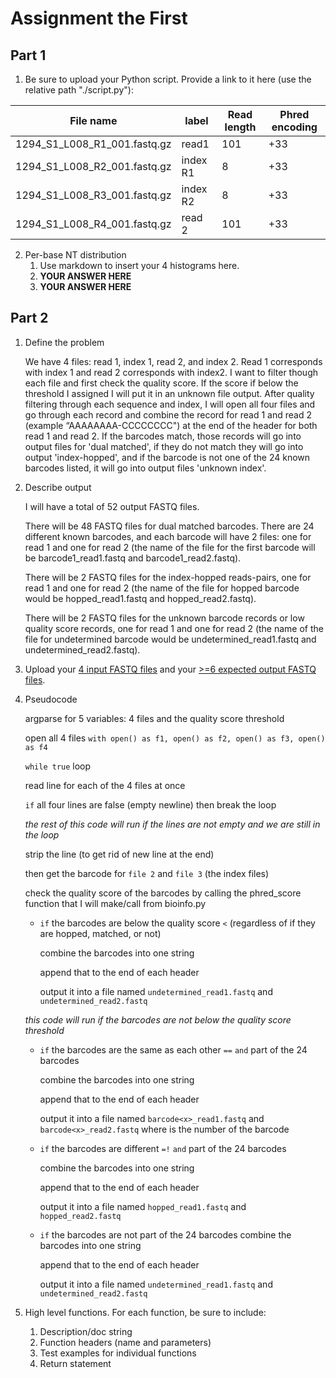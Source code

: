 # Assignment the First

## Part 1
1. Be sure to upload your Python script. Provide a link to it here (use the relative path "./script.py"):

| File name | label | Read length | Phred encoding |
|---|---|---|---|
| 1294_S1_L008_R1_001.fastq.gz |  read1 | 101 | +33 |
| 1294_S1_L008_R2_001.fastq.gz | index R1 | 8 | +33 |
| 1294_S1_L008_R3_001.fastq.gz | index R2 | 8 | +33 |
| 1294_S1_L008_R4_001.fastq.gz | read 2 | 101 | +33 |

2. Per-base NT distribution
    1. Use markdown to insert your 4 histograms here.
    2. **YOUR ANSWER HERE**
    3. **YOUR ANSWER HERE**
    
## Part 2
1. Define the problem

   We have 4 files: read 1, index 1, read 2, and index 2. Read 1 corresponds with index 1 and read 2 corresponds with index2. I want to filter though each file and first check the quality score. If the score if below the threshold I assigned I will put it in an unknown file output. After quality filtering through each sequence and index, I will open all four files and go through each record and combine the record for read 1 and read 2 (example “AAAAAAAA-CCCCCCCC") at the end of the header for both read 1 and read 2. If the barcodes match, those records will go into output files for 'dual matched', if they do not match they will go into output 'index-hopped', and if the barcode is not one of the 24 known barcodes listed, it will go into output files 'unknown index'. 
   
3. Describe output

   I will have a total of 52 output FASTQ files.

   There will be 48 FASTQ files for dual matched barcodes. There are 24 different known barcodes, and each barcode will have 2 files: one for read 1 and one for read 2 (the name of the file for the first barcode will be barcode1_read1.fastq and barcode1_read2.fastq).

   There will be 2 FASTQ files for the index-hopped reads-pairs, one for read 1 and one for read 2 (the name of the file for hopped barcode would be hopped_read1.fastq and hopped_read2.fastq).

   There will be 2 FASTQ files for the unknown barcode records or low quality score records, one for read 1 and one for read 2 (the name of the file for undetermined barcode would be undetermined_read1.fastq and undetermined_read2.fastq). 
   
5. Upload your [4 input FASTQ files](../TEST-input_FASTQ) and your [>=6 expected output FASTQ files](../TEST-output_FASTQ).

6. Pseudocode

   argparse for 5 variables: 4 files and the quality score threshold

   open all 4 files `with open() as f1, open() as f2, open() as f3, open() as f4`

   `while true` loop

   read line for each of the 4 files at once

   `if` all four lines are false (empty newline) then break the loop

   *the rest of this code will run if the lines are not empty and we are still in the loop*

   strip the line (to get rid of new line at the end)

   then get the barcode for `file 2` and `file 3` (the index files)

   check the quality score of the barcodes by calling the phred_score function that I will make/call from bioinfo.py
   
   - `if` the barcodes are below the quality score `<` (regardless of if they are hopped, matched, or not)
   
     combine the barcodes into one string

     append that to the end of each header

     output it into a file named `undetermined_read1.fastq` and `undetermined_read2.fastq`

   *this code will run if the barcodes are not below the quality score threshold*
   
   - `if` the barcodes are the same as each other `==` `and` part of the 24 barcodes

     combine the barcodes into one string

     append that to the end of each header

     output it into a file named `barcode<x>_read1.fastq` and `barcode<x>_read2.fastq` where <x> is the number of the barcode
     
   - `if` the barcodes are different `=!` `and` part of the 24 barcodes

     combine the barcodes into one string

     append that to the end of each header

     output it into a file named `hopped_read1.fastq` and `hopped_read2.fastq`
     
   - `if` the barcodes are not part of the 24 barcodes
     combine the barcodes into one string

     append that to the end of each header

     output it into a file named `undetermined_read1.fastq` and `undetermined_read2.fastq`
   

8. High level functions. For each function, be sure to include:
    1. Description/doc string
    2. Function headers (name and parameters)
    3. Test examples for individual functions
    4. Return statement
